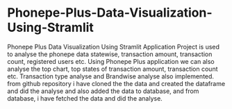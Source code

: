 # Phonepe-Plus-Data-Visualization-Using-Stramlit
Phonepe Plus Data Visualization Using Stramlit Application Project is used to analyse the phonepe data statewise, transaction amount, transaction count, registered users etc. Using Phonepe Plus application we can also analyse the top chart, top states of transaction amount, transaction count etc. Transaction type analyse and Brandwise analyse also implemented. from github repository i have cloned the the data and created the dataframe and did the analyse and also added the data to database, and from database, i have fetched the data and did the analyse.
